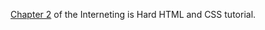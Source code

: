 [Chapter 2](https://www.internetingishard.com/html-and-css/basic-web-pages/) of the Interneting is Hard HTML and CSS tutorial.
